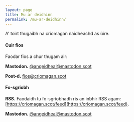 ```yaml
---
layout: page
title: Mu ar deidhinn
permalink: /mu-ar-deidhinn/
---
```


A' toirt thugaibh na criomagan naidheachd as ùire.

#### Cuir fios

Faodar fios a chur thugam air:

**Mastodon.** [@angeidheal@mastodon.scot](https:www.mastodon.scot/@angeidheal)

**Post-d.** [fios@criomagan.scot](mailto:fios@criomagan.scot)

#### Fo-sgriobh

**RSS.** Faodaidh tu fo-sgrìobhadh ris an inbhir RSS agam: [https://criomagan.scot/feed](https://criomagan.scot/feed).

**Mastodon.** [@angeidheal@mastodon.scot](https:www.mastodon.scot/@angeidheal)
